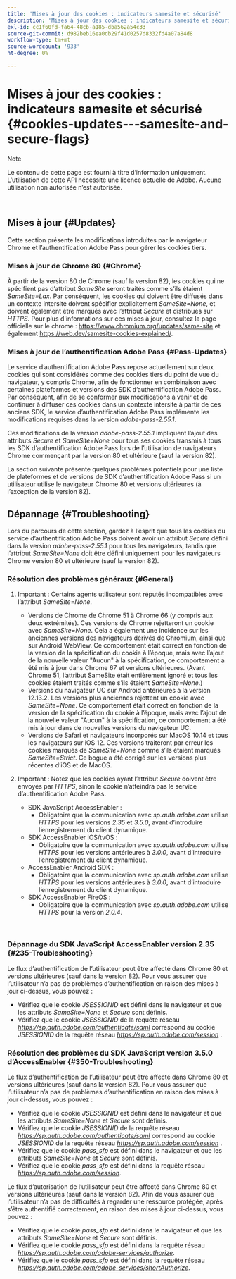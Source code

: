 ```yaml
---
title: 'Mises à jour des cookies : indicateurs samesite et sécurisé'
description: 'Mises à jour des cookies : indicateurs samesite et sécurisé'
exl-id: cc1f60fd-fa64-48cb-a185-dba562a54c33
source-git-commit: d982beb16ea0db29f41d0257d8332fd4a07a84d8
workflow-type: tm+mt
source-wordcount: '933'
ht-degree: 0%

---
```


# Mises à jour des cookies : indicateurs samesite et sécurisé {#cookies-updates---samesite-and-secure-flags}

>[!NOTE]
>
>Le contenu de cette page est fourni à titre d’information uniquement. L’utilisation de cette API nécessite une licence actuelle de Adobe. Aucune utilisation non autorisée n’est autorisée.

</br>


## Mises à jour {#Updates}

Cette section présente les modifications introduites par le navigateur Chrome et l’authentification Adobe Pass pour gérer les cookies tiers.



### Mises à jour de Chrome 80 {#Chrome}

À partir de la version 80 de Chrome (sauf la version 82), les cookies qui ne spécifient pas d’attribut *SameSite* seront traités comme s’ils étaient *SameSite=Lax*. Par conséquent, les cookies qui doivent être diffusés dans un contexte intersite doivent spécifier explicitement *SameSite=None*, et doivent également être marqués avec l’attribut *Secure* et distribués sur *HTTPS*. Pour plus d&#39;informations sur ces mises à jour, consultez la page officielle sur le chrome : <https://www.chromium.org/updates/same-site> et également <https://web.dev/samesite-cookies-explained/>.


### Mises à jour de l’authentification Adobe Pass {#Pass-Updates}

Le service d’authentification Adobe Pass repose actuellement sur deux cookies qui sont considérés comme des cookies tiers du point de vue du navigateur, y compris Chrome, afin de fonctionner en combinaison avec certaines plateformes et versions des SDK d’authentification Adobe Pass. Par conséquent, afin de se conformer aux modifications à venir et de continuer à diffuser ces cookies dans un contexte intersite à partir de ces anciens SDK, le service d’authentification Adobe Pass implémente les modifications requises dans la version *adobe-pass-2.55.1*.

Ces modifications de la version *adobe-pass-2.55.1* impliquent l’ajout des attributs *Secure* et *SameSite=None* pour tous ses cookies transmis à tous les SDK d’authentification Adobe Pass lors de l’utilisation de navigateurs Chrome commençant par la version 80 et ultérieure (sauf la version 82).

La section suivante présente quelques problèmes potentiels pour une liste de plateformes et de versions de SDK d’authentification Adobe Pass si un utilisateur utilise le navigateur Chrome 80 et versions ultérieures (à l’exception de la version 82).

## Dépannage {#Troubleshooting}

Lors du parcours de cette section, gardez à l’esprit que tous les cookies du service d’authentification Adobe Pass doivent avoir un attribut *Secure* défini dans la version *adobe-pass-2.55.1* pour tous les navigateurs, tandis que l’attribut *SameSite=None* doit être défini uniquement pour les navigateurs Chrome version 80 et ultérieure (sauf la version 82).


### Résolution des problèmes généraux {#General}

1. Important : Certains agents utilisateur sont réputés incompatibles avec l’attribut *SameSite=None*.

   - Versions de Chrome de Chrome 51 à Chrome 66 (y compris aux deux extrémités). Ces versions de Chrome rejetteront un cookie avec *SameSite=None*. Cela a également une incidence sur les anciennes versions des navigateurs dérivés de Chromium, ainsi que sur Android WebView. Ce comportement était correct en fonction de la version de la spécification du cookie à l’époque, mais avec l’ajout de la nouvelle valeur &quot;Aucun&quot; à la spécification, ce comportement a été mis à jour dans Chrome 67 et versions ultérieures. (Avant Chrome 51, l’attribut SameSite était entièrement ignoré et tous les cookies étaient traités comme s’ils étaient *SameSite=None*.)
   - Versions du navigateur UC sur Android antérieures à la version 12.13.2. Les versions plus anciennes rejettent un cookie avec *SameSite=None*. Ce comportement était correct en fonction de la version de la spécification du cookie à l’époque, mais avec l’ajout de la nouvelle valeur &quot;Aucun&quot; à la spécification, ce comportement a été mis à jour dans de nouvelles versions du navigateur UC.
   - Versions de Safari et navigateurs incorporés sur MacOS 10.14 et tous les navigateurs sur iOS 12. Ces versions traiteront par erreur les cookies marqués de *SameSite=None* comme s’ils étaient marqués *SameSite=Strict*. Ce bogue a été corrigé sur les versions plus récentes d’iOS et de MacOS.


1. Important : Notez que les cookies ayant l’attribut *Secure* doivent être envoyés par *HTTPS*, sinon le cookie n’atteindra pas le service d’authentification Adobe Pass.

   - SDK JavaScript AccessEnabler :
      - Obligatoire que la communication avec *sp.auth.adobe.com* utilise *HTTPS* pour les versions *2.35* et *3.5.0*, avant d’introduire l’enregistrement du client dynamique.
   - SDK AccessEnabler iOS/tvOS :
      - Obligatoire que la communication avec *sp.auth.adobe.com* utilise *HTTPS* pour les versions antérieures à *3.0.0*, avant d’introduire l’enregistrement du client dynamique.
   - AccessEnabler Android SDK :
      - Obligatoire que la communication avec *sp.auth.adobe.com* utilise *HTTPS* pour les versions antérieures à *3.0.0*, avant d’introduire l’enregistrement du client dynamique.
   - SDK AccessEnabler FireOS :
      - Obligatoire que la communication avec *sp.auth.adobe.com* utilise *HTTPS* pour la version *2.0.4*.

</br>

### Dépannage du SDK JavaScript AccessEnabler version 2.35 {#235-Troubleshooting}

Le flux d’authentification de l’utilisateur peut être affecté dans Chrome 80 et versions ultérieures (sauf dans la version 82). Pour vous assurer que l’utilisateur n’a pas de problèmes d’authentification en raison des mises à jour ci-dessus, vous pouvez :

- Vérifiez que le cookie *JSESSIONID* est défini dans le navigateur et que les attributs *SameSite=None* et *Secure* sont définis.
- Vérifiez que le cookie *JSESSIONID* de la requête réseau *https://sp.auth.adobe.com/authenticate/saml* correspond au cookie *JSESSIONID* de la requête réseau *https://sp.auth.adobe.com/session* .


### Résolution des problèmes du SDK JavaScript version 3.5.0 d’AccessEnabler {#350-Troubleshooting}

Le flux d’authentification de l’utilisateur peut être affecté dans Chrome 80 et versions ultérieures (sauf dans la version 82). Pour vous assurer que l’utilisateur n’a pas de problèmes d’authentification en raison des mises à jour ci-dessus, vous pouvez :

- Vérifiez que le cookie *JSESSIONID* est défini dans le navigateur et que les attributs *SameSite=None* et *Secure* sont définis.
- Vérifiez que le cookie *JSESSIONID* de la requête réseau *https://sp.auth.adobe.com/authenticate/saml* correspond au cookie *JSESSIONID* de la requête réseau *https://sp.auth.adobe.com/session* .
- Vérifiez que le cookie *pass\_sfp* est défini dans le navigateur et que les attributs *SameSite=None* et *Secure* sont définis.
- Vérifiez que le cookie *pass\_sfp* est défini dans la requête réseau *https://sp.auth.adobe.com/session*.


Le flux d’autorisation de l’utilisateur peut être affecté dans Chrome 80 et versions ultérieures (sauf dans la version 82). Afin de vous assurer que l’utilisateur n’a pas de difficultés à regarder une ressource protégée, après s’être authentifié correctement, en raison des mises à jour ci-dessus, vous pouvez :

- Vérifiez que le cookie *pass\_sfp* est défini dans le navigateur et que les attributs *SameSite=None* et *Secure* sont définis.
- Vérifiez que le cookie *pass\_sfp* est défini dans la requête réseau *https://sp.auth.adobe.com/adobe-services/authorize*.
- Vérifiez que le cookie *pass\_sfp* est défini dans la requête réseau *https://sp.auth.adobe.com/adobe-services/shortAuthorize*.
